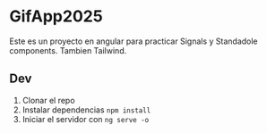 # GifApp2025

Este es un proyecto en angular para practicar Signals y Standadole components. Tambien Tailwind.

## Dev
1. Clonar el repo
2. Instalar dependencias `npm install`
3. Iniciar el servidor con `ng serve -o`
